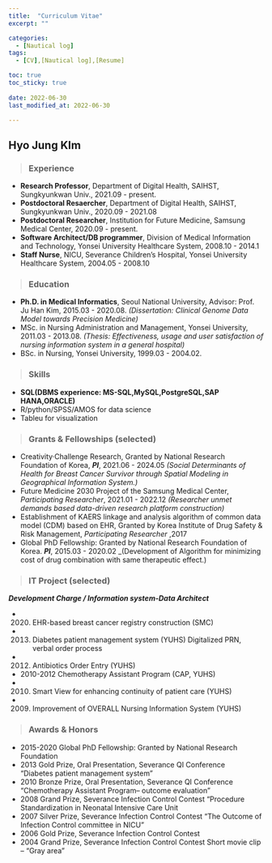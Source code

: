```yaml
---
title:  "Curriculum Vitae" 
excerpt: ""

categories:
  - [Nautical log]
tags:
  - [CV],[Nautical log],[Resume]

toc: true
toc_sticky: true
 
date: 2022-06-30
last_modified_at: 2022-06-30

---
```


## Hyo Jung KIm

> ### Experience

- **Research Professor**, Department of Digital Health, SAIHST, Sungkyunkwan Univ., 2021.09 - present.
- **Postdoctoral Resaercher**, Department of Digital Health, SAIHST, Sungkyunkwan Univ., 2020.09 - 2021.08
- **Postdoctoral Researcher**, Institution for Future Medicine, Samsung Medical Center, 2020.09 - present.
- **Software Architect/DB programmer**, Division of Medical Information and  Technology, Yonsei University Healthcare System, 2008.10 - 2014.1
- **Staff Nurse**, NICU, Severance Children’s Hospital, Yonsei University Healthcare System, 2004.05 - 2008.10

> ### Education

- **Ph.D. in Medical Informatics**, Seoul National University,  Advisor: Prof. Ju Han Kim, 2015.03 - 2020.08. 
    _(Dissertation: Clinical Genome Data Model towards Precision Medicine)_
- MSc. in Nursing Administration and Management, Yonsei University, 2011.03 - 2013.08.
    _(Thesis: Effectiveness, usage and user satisfaction of nursing information system in a general hospital)_
- BSc. in Nursing, Yonsei University, 1999.03 - 2004.02.

> ### Skills 

- **SQL(DBMS experience: MS-SQL,MySQL,PostgreSQL,SAP HANA,ORACLE)** 
- R/python/SPSS/AMOS for data science 
- Tableu for visualization

> ### Grants & Fellowships (selected)

- Creativity·Challenge Research, Granted by National Research Foundation of Korea, ***PI***, 2021.06 - 2024.05
  _(Social Determinants of Health for Breast Cancer Survivor through Spatial Modeling in Geographical Information System.)_ 
- Future Medicine 2030 Project of the Samsung Medical Center, _Participating Researcher_, 2021.01 - 2022.12
  _(Researcher unmet demands based data-driven research platform construction)_
- Establishment of KAERS linkage and analysis algorithm of common data model (CDM) based on EHR, 
  Granted by Korea Institute of Drug Safety & Risk Management, _Participating Researcher_ ,2017
- Global PhD Fellowship: Granted by National Research Foundation of Korea. ***PI***, 2015.03 - 2020.02
  _(Development of Algorithm for minimizing cost of drug combination with same therapeutic effect.)

> ### IT Project (selected) 

***Development Charge / Information system-Data Architect***
- 2020. EHR-based breast cancer registry construction (SMC)
- 2013. Diabetes patient management system (YUHS)
      Digitalized PRN, verbal order process
- 2012. Antibiotics Order Entry (YUHS)
- 2010-2012 Chemotherapy Assistant Program (CAP, YUHS)
- 2010. Smart View for enhancing continuity of patient care (YUHS)
- 2009. Improvement of OVERALL Nursing Information System (YUHS)

> ### Awards & Honors

- 2015-2020 Global PhD Fellowship: Granted by National Research Foundation 
- 2013      Gold Prize, Oral Presentation, Severance QI Conference	
          “Diabetes patient management system”
- 2010 	    Bronze Prize, Oral Presentation, Severance QI Conference	 
          “Chemotherapy Assistant Program– outcome evaluation”
- 2008 	    Grand Prize, Severance Infection Control Contest 
           “Procedure Standardization in Neonatal Intensive Care Unit 
- 2007	    Silver Prize, Severance Infection Control Contest 
           “The Outcome of Infection Control committee in NICU”
- 2006	    Gold Prize, Severance Infection Control Contest 
- 2004 	    Grand Prize, Severance Infection Control Contest 
          Short movie clip – “Gray area”



